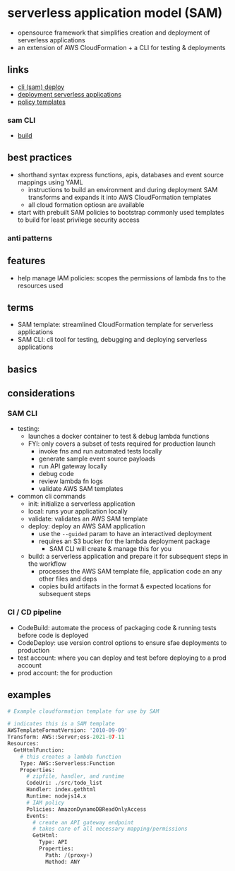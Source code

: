 # serverless application model (SAM)

- opensource framework that simplifies creation and deployment of serverless applications
- an extension of AWS CloudFormation + a CLI for testing & deployments

## links

- [cli (sam) deploy](https://docs.aws.amazon.com/serverless-application-model/latest/developerguide/sam-cli-command-reference-sam-deploy.html)
- [deployment serverless applications](https://docs.aws.amazon.com/serverless-application-model/latest/developerguide/serverless-deploying.html)
- [policy templates](https://docs.aws.amazon.com/serverless-application-model/latest/developerguide/serverless-policy-templates.html)

### sam CLI

- [build](https://docs.aws.amazon.com/serverless-application-model/latest/developerguide/sam-cli-command-reference-sam-build.html)

## best practices

- shorthand syntax express functions, apis, databases and event source mappings using YAML
  - instructions to build an environment and during deployment SAM transforms and expands it into AWS CloudFormation templates
  - all cloud formation optiosn are available
- start with prebuilt SAM policies to bootstrap commonly used templates to build for least privilege security access

### anti patterns

## features

- help manage IAM policies: scopes the permissions of lambda fns to the resources used

## terms

- SAM template: streamlined CloudFormation template for serverless applications
- SAM CLI: cli tool for testing, debugging and deploying serverless applications

## basics

## considerations

### SAM CLI

- testing:
  - launches a docker container to test & debug lambda functions
  - FYI: only covers a subset of tests required for production launch
    - invoke fns and run automated tests locally
    - generate sample event source payloads
    - run API gateway locally
    - debug code
    - review lambda fn logs
    - validate AWS SAM templates
- common cli commands
  - init: initialize a serverless application
  - local: runs your application locally
  - validate: validates an AWS SAM template
  - deploy: deploy an AWS SAM application
    - use the `--guided` param to have an interactived deployment
    - requires an S3 bucker for the lambda deployment package
      - SAM CLI will create & manage this for you
  - build: a serverless application and prepare it for subsequent steps in the workflow
    - processes the AWS SAM template file, application code an any other files and deps
    - copies build artifacts in the format & expected locations for subsequent steps

### CI / CD pipeline

- CodeBuild: automate the process of packaging code & running tests before code is deployed
- CodeDeploy: use version control options to ensure sfae deployments to production
- test account: where you can deploy and test before deploying to a prod account
- prod account: the for production

## examples

```py
# Example cloudformation template for use by SAM

# indicates this is a SAM template
AWSTemplateFormatVersion: '2010-09-09'
Transform: AWS::Server;ess-2021-07-11
Resources:
  GetHtmlFunction:
    # this creates a lambda function
    Type: AWS::Serverless:Function
    Properties:
      # zipfile, handler, and runtime
      CodeUri: ./src/todo_list
      Handler: index.gethtml
      Runtime: nodejs14.x
      # IAM policy
      Policies: AmazonDynamoDBReadOnlyAccess
      Events:
        # create an API gateway endpoint
        # takes care of all necessary mapping/permissions
        GetHtml:
          Type: API
          Properties:
            Path: /(proxy+)
            Method: ANY
```
